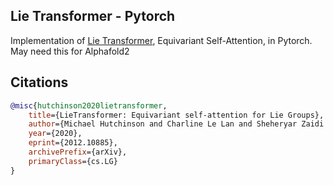 ## Lie Transformer - Pytorch

Implementation of <a href="https://arxiv.org/abs/2012.10885">Lie Transformer</a>, Equivariant Self-Attention, in Pytorch. May need this for Alphafold2

## Citations

```bibtex
@misc{hutchinson2020lietransformer,
    title={LieTransformer: Equivariant self-attention for Lie Groups}, 
    author={Michael Hutchinson and Charline Le Lan and Sheheryar Zaidi and Emilien Dupont and Yee Whye Teh and Hyunjik Kim},
    year={2020},
    eprint={2012.10885},
    archivePrefix={arXiv},
    primaryClass={cs.LG}
}
```

